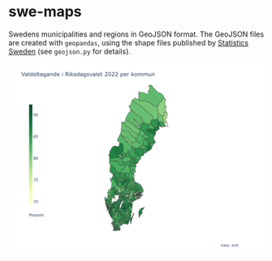 # swe-maps

Swedens municipalities and regions in GeoJSON format.
The GeoJSON files are created with `geopandas`, using the shape files published by [Statistics Sweden](https://www.scb.se/hitta-statistik/regional-statistik-och-kartor/regionala-indelningar/digitala-granser/) (see `geojson.py` for details).

![plot](ex.png)
